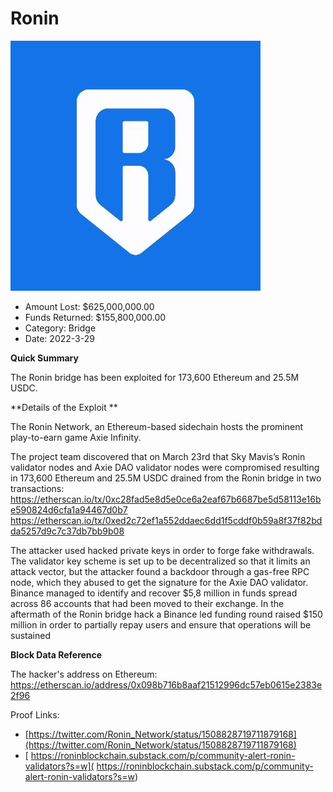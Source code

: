# Ronin
![Ronin](/rektimages/Ronin.png)
- Amount Lost: $625,000,000.00
- Funds Returned: $155,800,000.00
- Category: Bridge
- Date: 2022-3-29

**Quick Summary**

The Ronin bridge has been exploited for 173,600 Ethereum and 25.5M USDC.

  


 **Details of the Exploit  **

The Ronin Network, an Ethereum-based sidechain hosts the prominent play-to-earn game Axie Infinity.

The project team discovered that on March 23rd that Sky Mavis’s Ronin validator nodes and Axie DAO validator nodes were compromised resulting in 173,600 Ethereum and 25.5M USDC drained from the Ronin bridge in two transactions:  
https://etherscan.io/tx/0xc28fad5e8d5e0ce6a2eaf67b6687be5d58113e16be590824d6cfa1a94467d0b7  
https://etherscan.io/tx/0xed2c72ef1a552ddaec6dd1f5cddf0b59a8f37f82bdda5257d9c7c37db7bb9b08  
  
The attacker used hacked private keys in order to forge fake withdrawals. The validator key scheme is set up to be decentralized so that it limits an attack vector, but the attacker found a backdoor through a gas-free RPC node, which they abused to get the signature for the Axie DAO validator. Binance managed to identify and recover $5,8 million in funds spread across 86 accounts that had been moved to their exchange. In the aftermath of the Ronin bridge hack a Binance led funding round raised $150 million in order to partially repay users and ensure that operations will be sustained

  


 **Block Data Reference**

The hacker's address on Ethereum:  
https://etherscan.io/address/0x098b716b8aaf21512996dc57eb0615e2383e2f96


Proof Links:
- [https://twitter.com/Ronin_Network/status/1508828719711879168](https://twitter.com/Ronin_Network/status/1508828719711879168)
- [ https://roninblockchain.substack.com/p/community-alert-ronin-validators?s=w]( https://roninblockchain.substack.com/p/community-alert-ronin-validators?s=w)


